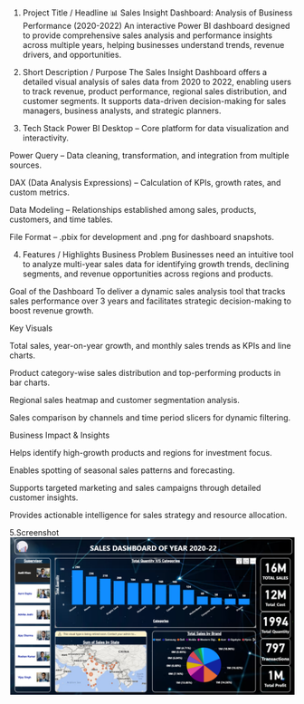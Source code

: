 1. Project Title / Headline
📊 Sales Insight Dashboard: Analysis of Business Performance (2020-2022)
An interactive Power BI dashboard designed to provide comprehensive sales analysis and performance insights across multiple years, helping businesses understand trends, revenue drivers, and opportunities.

2. Short Description / Purpose
The Sales Insight Dashboard offers a detailed visual analysis of sales data from 2020 to 2022, enabling users to track revenue, product performance, regional sales distribution, and customer segments. It supports data-driven decision-making for sales managers, business analysts, and strategic planners.

3. Tech Stack
Power BI Desktop – Core platform for data visualization and interactivity.

Power Query – Data cleaning, transformation, and integration from multiple sources.

DAX (Data Analysis Expressions) – Calculation of KPIs, growth rates, and custom metrics.

Data Modeling – Relationships established among sales, products, customers, and time tables.

File Format – .pbix for development and .png for dashboard snapshots.

4. Features / Highlights
Business Problem
Businesses need an intuitive tool to analyze multi-year sales data for identifying growth trends, declining segments, and revenue opportunities across regions and products.

Goal of the Dashboard
To deliver a dynamic sales analysis tool that tracks sales performance over 3 years and facilitates strategic decision-making to boost revenue growth.

Key Visuals

Total sales, year-on-year growth, and monthly sales trends as KPIs and line charts.

Product category-wise sales distribution and top-performing products in bar charts.

Regional sales heatmap and customer segmentation analysis.

Sales comparison by channels and time period slicers for dynamic filtering.

Business Impact & Insights

Helps identify high-growth products and regions for investment focus.

Enables spotting of seasonal sales patterns and forecasting.

Supports targeted marketing and sales campaigns through detailed customer insights.

Provides actionable intelligence for sales strategy and resource allocation.

5.Screenshot
![image alt](https://github.com/akhilbadonicareer/Sales-Data-Visualization/blob/main/Screenshot%202025-10-05%20003519.png)

